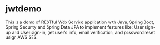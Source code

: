 # jwtdemo
This is a demo of RESTful Web Service application with Java, Spring Boot, Spring Security and Spring Data JPA to implement features like: User sign-up and User sign-in, get user's info, email verification, and password reset usign AWS SES.
